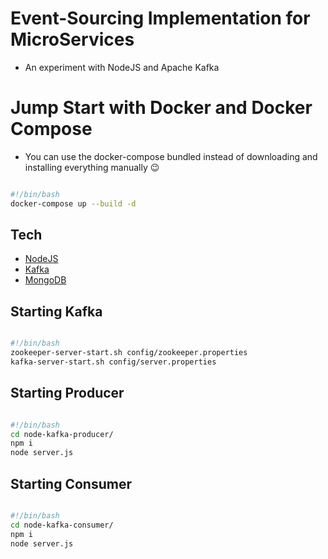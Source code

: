 # Event-Sourcing Implementation for MicroServices

- An experiment with NodeJS and Apache Kafka

# Jump Start with Docker and Docker Compose

- You can use the docker-compose bundled instead of downloading and installing everything manually 😉

```bash

#!/bin/bash
docker-compose up --build -d

```

## Tech

- [NodeJS](https://nodejs.org/en/download/)
- [Kafka](https://kafka.apache.org/downloads)
- [MongoDB](https://www.mongodb.com/download-center/community)

## Starting Kafka

```bash

#!/bin/bash
zookeeper-server-start.sh config/zookeeper.properties
kafka-server-start.sh config/server.properties

```

## Starting Producer

```bash

#!/bin/bash
cd node-kafka-producer/
npm i
node server.js

```

## Starting Consumer

```bash

#!/bin/bash
cd node-kafka-consumer/
npm i
node server.js

```
